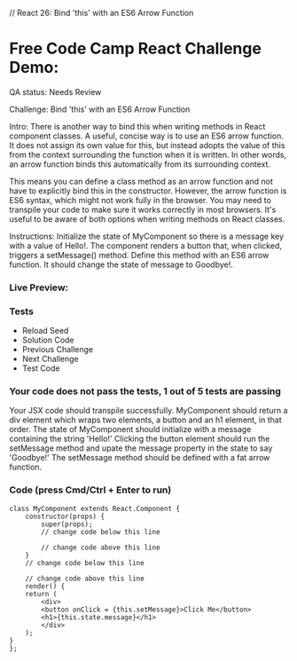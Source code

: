 // React 26: Bind 'this' with an ES6 Arrow Function

# Free Code Camp React Challenge Demo: 

QA status: Needs Review

Challenge: Bind 'this' with an ES6 Arrow Function

Intro: There is another way to bind this when writing methods in React component classes. A useful, concise way is to use an ES6 arrow function. It does not assign its own value for this, but instead adopts the value of this from the context surrounding the function when it is written. In other words, an arrow function binds this automatically from its surrounding context. 

This means you can define a class method as an arrow function and not have to explicitly bind this in the constructor. However, the arrow function is ES6 syntax, which might not work fully in the browser. You may need to transpile your code to make sure it works correctly in most browsers. It's useful to be aware of both options when writing methods on React classes.

Instructions: Initialize the state of MyComponent so there is a message key with a value of Hello!. The component renders a button that, when clicked, triggers a setMessage() method. Define this method with an ES6 arrow function. It should change the state of message to Goodbye!.

### Live Preview:



### Tests

* Reload Seed
* Solution Code
* Previous Challenge
* Next Challenge
* Test Code

### Your code does not pass the tests, 1 out of 5 tests are passing
Your JSX code should transpile successfully.
MyComponent should return a div element which wraps two elements, a button and an h1 element, in that order.
The state of MyComponent should initialize with a message containing the string 'Hello!'
Clicking the button element should run the setMessage method and upate the message property in the state to say 'Goodbye!'
The setMessage method should be defined with a fat arrow function.


### Code (press Cmd/Ctrl + Enter to run)

    class MyComponent extends React.Component {
        constructor(props) {
            super(props);
            // change code below this line

            // change code above this line
        }
        // change code below this line

        // change code above this line
        render() {
        return (
            <div>
            <button onClick = {this.setMessage}>Click Me</button>
            <h1>{this.state.message}</h1>
            </div>
        );
    }
    };